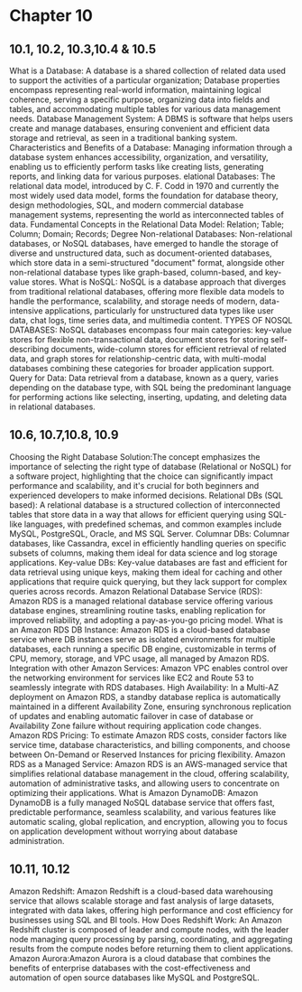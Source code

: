 # Chapter 10
## 10.1, 10.2, 10.3,10.4 & 10.5
  What is a Database: A database is a shared collection of related data used to support the activities of a particular organization; Database properties encompass representing real-world information, maintaining logical coherence, serving a specific purpose, organizing data into fields and tables, and accommodating multiple tables for various data management needs.
  Database Management System: A DBMS is software that helps users create and manage databases, ensuring convenient and efficient data storage and retrieval, as seen in a traditional banking system.
  Characteristics and Benefits of a Database: Managing information through a database system enhances accessibility, organization, and versatility, enabling us to efficiently perform tasks like creating lists, generating reports, and linking data for various purposes.
  elational Databases: The relational data model, introduced by C. F. Codd in 1970 and currently the most widely used data model, forms the foundation for database theory, design methodologies, SQL, and modern commercial database management systems, representing the world as interconnected tables of data.
  Fundamental Concepts in the Relational Data Model: Relation; Table; Column; Domain; Records; Degree
  Non-relational Databases: Non-relational databases, or NoSQL databases, have emerged to handle the storage of diverse and unstructured data, such as document-oriented databases, which store data in a semi-structured "document" format, alongside other non-relational database types like graph-based, column-based, and key-value stores.
  What is NoSQL: NoSQL is a database approach that diverges from traditional relational databases, offering more flexible data models to handle the performance, scalability, and storage needs of modern, data-intensive applications, particularly for unstructured data types like user data, chat logs, time series data, and multimedia content.
  TYPES OF NOSQL DATABASES: NoSQL databases encompass four main categories: key-value stores for flexible non-transactional data, document stores for storing self-describing documents, wide-column stores for efficient retrieval of related data, and graph stores for relationship-centric data, with multi-modal databases combining these categories for broader application support.
  Query for Data: Data retrieval from a database, known as a query, varies depending on the database type, with SQL being the predominant language for performing actions like selecting, inserting, updating, and deleting data in relational databases.
## 10.6, 10.7,10.8, 10.9
  Choosing the Right Database Solution:The concept emphasizes the importance of selecting the right type of database (Relational or NoSQL) for a software project, highlighting that the choice can significantly impact performance and scalability, and it's crucial for both beginners and experienced developers to make informed decisions.
  Relational DBs (SQL based): A relational database is a structured collection of interconnected tables that store data in a way that allows for efficient querying using SQL-like languages, with predefined schemas, and common examples include MySQL, PostgreSQL, Oracle, and MS SQL Server.
  Columnar DBs: Columnar databases, like Cassandra, excel in efficiently handling queries on specific subsets of columns, making them ideal for data science and log storage applications.
  Key-value DBs: Key-value databases are fast and efficient for data retrieval using unique keys, making them ideal for caching and other applications that require quick querying, but they lack support for complex queries across records.
  Amazon Relational Database Service (RDS): Amazon RDS is a managed relational database service offering various database engines, streamlining routine tasks, enabling replication for improved reliability, and adopting a pay-as-you-go pricing model.
  What is an Amazon RDS DB Instance: Amazon RDS is a cloud-based database service where DB instances serve as isolated environments for multiple databases, each running a specific DB engine, customizable in terms of CPU, memory, storage, and VPC usage, all managed by Amazon RDS.
  Integration with other Amazon Services: Amazon VPC enables control over the networking environment for services like EC2 and Route 53 to seamlessly integrate with RDS databases.
  High Availability: In a Multi-AZ deployment on Amazon RDS, a standby database replica is automatically maintained in a different Availability Zone, ensuring synchronous replication of updates and enabling automatic failover in case of database or Availability Zone failure without requiring application code changes.
  Amazon RDS Pricing: To estimate Amazon RDS costs, consider factors like service time, database characteristics, and billing components, and choose between On-Demand or Reserved Instances for pricing flexibility.
  Amazon RDS as a Managed Service: Amazon RDS is an AWS-managed service that simplifies relational database management in the cloud, offering scalability, automation of administrative tasks, and allowing users to concentrate on optimizing their applications.
  What is Amazon DynamoDB: Amazon DynamoDB is a fully managed NoSQL database service that offers fast, predictable performance, seamless scalability, and various features like automatic scaling, global replication, and encryption, allowing you to focus on application development without worrying about database administration.
## 10.11, 10.12
  Amazon Redshift: Amazon Redshift is a cloud-based data warehousing service that allows scalable storage and fast analysis of large datasets, integrated with data lakes, offering high performance and cost efficiency for businesses using SQL and BI tools.
  How Does Redshift Work: An Amazon Redshift cluster is composed of leader and compute nodes, with the leader node managing query processing by parsing, coordinating, and aggregating results from the compute nodes before returning them to client applications.
  Amazon Aurora:Amazon Aurora is a cloud database that combines the benefits of enterprise databases with the cost-effectiveness and automation of open source databases like MySQL and PostgreSQL.
  
  
  
    
